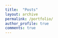 ```yaml
---
title:  "Posts"
layout: archive
permalink: /portfolio/
author_profile: true
comments: true
---
```

<!-- 
{% for post in site.portfolio %}
    {% include archive-single.html %}
{% endfor %} -->